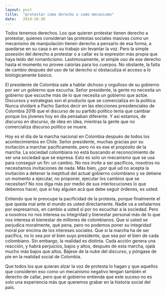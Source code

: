 ```yaml
---
layout: post
title:  "protestar como derecho o como mecanismo"
date:   2019-10-30
---
```


Todos tenemos derechos. Los que quieren protestar tienen derecho a protestar, quienes consideran las protestas sociales masivas
como un mecanismo de manipulación tienen derecho a pensarlo de esa forma, a quedarse en su casa o en su trabajo sin levantar la voz.
Pero la simple posesión del derecho a protestar o a callar es la expresión más propia que haya leído del romanticismo. Lastimosamente, el simple uso de ese derecho hasta el momento 
no provee calorías para los cuerpos. No obstante, la falta de cambio después del uso de tal derecho sí obstaculiza el acceso a lo biológicamente básico.

El presidente de Colombia sale a hablar dichoso y orgulloso de su gobierno por ser un gobierno que escucha. Señor presidente,
la gente no necesita un gobierno que escuche más de lo que necesita un gobierno que actúe. Discursos y estrategias son el producto
que se comercializa en la política. Nunca olvidaré a Pacho Santos decir en las elecciones presidenciales de Colombia 2018 que 
el discurso de su partido político tenía que cambiar porque los jóvenes hoy en día pensaban diferente. Y así estamos, 
de discurso en discurso, de idea en idea, mientras la gente que no comercializa discurso político se muere.

Hoy es el día de la marcha nacional en Colombia después de todos los acontecimientos en Chile. Señor presidente, muchas gracias por
su invitación a marchar pacíficamente, pero no es ese el propósito de la marcha. La sociedad colombiana no está buscando el reconocimiento
de ser una sociedad que se expresa. Esto es solo un mecanismo que se usa para conseguir un fin: un cambio. No nos invite a ser pacíficos,
nosotros no necesitamos invitaciones de nada. Más bien, ¿por qué ud no acepta la invitación a detener la ineptitud del actual gobierno colombiano
y se detiene un momento a ejecutar, no proponer, ejecutar los cambios que se necesitan? No nos diga más por medio de sus interlocuciones lo que debemos
hacer, que si hay alguien acá que debe seguir órdenes, es usted. 

Entiendo que le preocupe la pacificidad de la protesta, porque finalmente el que queda mal ante el mundo es usted directamente. 
Nadie va a señalarnos por expresarnos, en cambio a usted sí por no escuchar a la sociedad. Pero a nosotros no nos interesa su
integridad y bienestar personal más de lo que nos interesa el bienestar de millones de colombianos. Que si usted se perjudica moralmente,
qué pena, pero no podemos poner su integridad moral por encima de los intereses sociales. Que si la marcha ha de ser pacífica,
no lo sea por el bien suyo presidente, que sea por el bien de cada colombiano. Sin embargo, la realidad es distinta. Cada acción genera una
reacción, y habrá perjuicios, bajos y altos, después de esta marcha, ojalá mucho más bajos que altos. Bájese de la nube del discurso, y póngase de pie en la realidad
social de Colombia.

Que todos los que quieran alzar la voz de protesta lo hagan y que aquellos que consideren eso como un mecanismo negativo tengan también
el derecho de callar, pero que el gobierno entienda que este suceso no es solo una experiencia más que queremos grabar en la historia social del país.


